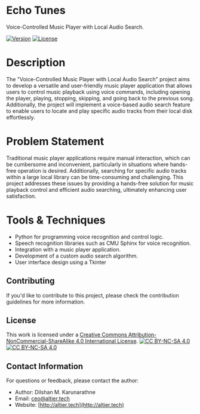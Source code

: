 # Echo Tunes

Voice-Controlled Music Player with Local Audio Search.

[![Version](https://img.shields.io/badge/version-1.3-brightgreen.svg)](https://pypi.org/project/ad-topic-recommender/)
[![License](https://img.shields.io/badge/license-CC%20BY--NC--SA%204.0-blue.svg)](https://creativecommons.org/licenses/by-nc-sa/4.0/)

# Description

The "Voice-Controlled Music Player with Local Audio Search" project aims to 
develop a versatile and user-friendly music player application that allows 
users to control music playback using voice commands, including opening 
the player, playing, stopping, skipping, and going back to the previous song. 
Additionally, the project will implement a voice-based audio search feature to 
enable users to locate and play specific audio tracks from their local disk 
effortlessly.

# Problem Statement 

Traditional music player applications require manual interaction, which can 
be cumbersome and inconvenient, particularly in situations where hands-free 
operation is desired. Additionally, searching for specific audio tracks within 
a large local library can be time-consuming and challenging. This project 
addresses these issues by providing a hands-free solution for music playback 
control and efficient audio searching, ultimately enhancing user satisfaction.

# Tools & Techniques 

- Python for programming voice recognition and control logic.
- Speech recognition libraries such as CMU Sphinx for voice recognition.
- Integration with a music player application.
- Development of a custom audio search algorithm.
- User interface design using a Tkinter

## Contributing

If you'd like to contribute to this project, please check the contribution guidelines for more information.

## License

This work is licensed under a
[Creative Commons Attribution-NonCommercial-ShareAlike 4.0 International License][cc-by-nc-sa].
[![CC BY-NC-SA 4.0][cc-by-nc-sa-shield]][cc-by-nc-sa]  
[![CC BY-NC-SA 4.0][cc-by-nc-sa-image]][cc-by-nc-sa] 

[cc-by-nc-sa]: http://creativecommons.org/licenses/by-nc-sa/4.0/
[cc-by-nc-sa-image]: https://licensebuttons.net/l/by-nc-sa/4.0/88x31.png
[cc-by-nc-sa-shield]: https://img.shields.io/badge/License-CC%20BY--NC--SA%204.0-lightgrey.svg

## Contact Information

For questions or feedback, please contact the author:

- Author: Dilshan M. Karunarathne
- Email: ceo@altier.tech
- Website: [http://altier.tech](http://altier.tech)

